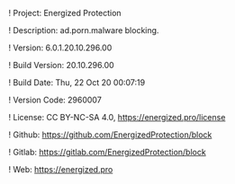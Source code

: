 ! Project: Energized Protection

! Description: ad.porn.malware blocking.

! Version: 6.0.1.20.10.296.00

! Build Version: 20.10.296.00

! Build Date: Thu, 22 Oct 20 00:07:19

! Version Code: 2960007

! License: CC BY-NC-SA 4.0, https://energized.pro/license

! Github: https://github.com/EnergizedProtection/block

! Gitlab: https://gitlab.com/EnergizedProtection/block


! Web: https://energized.pro
